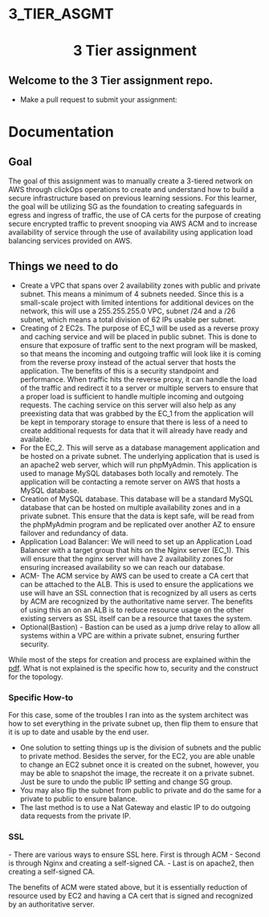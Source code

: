 # 3_TIER_ASGMT
<h1 align=center>3 Tier assignment</h1>

<h2>Welcome to the 3 Tier assignment repo.</h2>  

- Make a pull request to submit your assignment: 


<h1>Documentation</h1>
  
<h2> Goal </h2>

The goal of this assignment was to manually create a 3-tiered network on AWS through clickOps operations to create and understand how to build a secure infrastructure based on previous learning sessions. For this learner, the goal will be utilizing SG as the foundation to creating safeguards in egress and ingress of traffic, the use of CA certs for the purpose of creating secure encrypted traffic to prevent snooping via AWS ACM and to increase availability of service through the use of availability using application load balancing services provided on AWS.

<h2> Things we need to do </h2>

- Create a VPC that spans over 2 availability zones with public and private subnet. This means a minimum of 4 subnets needed. Since this is a small-scale project with limited intentions for additional devices on the network, this will use a 255.255.255.0 VPC, subnet /24 and a /26 subnet, which means a total division of 62 IPs usable per subnet.
- Creating of 2 EC2s. The purpose of EC_1 will be used as a reverse proxy and caching service and will be placed in public subnet. This is done to ensure that exposure of traffic sent to the next program will be masked, so that means the incoming and outgoing traffic will look like it is coming from the reverse proxy instead of the actual server that hosts the application. The benefits of this is a security standpoint and performance. When traffic hits the reverse proxy, it can handle the load of the traffic and redirect it to a server or multiple servers to ensure that a proper load is sufficient to handle multiple incoming and outgoing requests. The caching service on this server will also help as any preexisting data that was grabbed by the EC_1 from the application will be kept in temporary storage to ensure that there is less of a need to create additional requests for data that it will already have ready and available.
- For the EC_2. This will serve as a database management application and be hosted on a private subnet. The underlying application that is used is an apache2 web server, which will run phpMyAdmin. This application is used to manage MySQL databases both locally and remotely. The application will be contacting a remote server on AWS that hosts a MySQL database.
- Creation of MySQL database. This database will be a standard MySQL database that can be hosted on multiple availability zones and in a private subnet. This ensure that the data is kept safe, will be read from the phpMyAdmin program and be replicated over another AZ to ensure failover and redundancy of data.
- Application Load Balancer: We will need to set up an Application Load Balancer with a target group that hits on the Nginx server (EC_1). This will ensure that the nginx server will have 2 availability zones for ensuring increased availability so we can reach our database.
- ACM- The ACM service by AWS can be used to create a CA cert that can be attached to the ALB. This is used to ensure the applications we use will have an SSL connection that is recognized by all users as certs by ACM are recognized by the authoritative name server. The benefits of using this an on an ALB is to reduce resource usage on the other existing servers as SSL itself can be a resource that taxes the system.
- Optional(Bastion) - Bastion can be used as a jump drive relay to allow all systems within a VPC are within a private subnet, ensuring further security.


While most of the steps for creation and process are explained within the [pdf](https://github.com/kawangwong/3_TIER_ASGMT/blob/main/3%20Tier%20assignment.pdf). What is not explained is the specific how to, security and the construct for the topology.

<h3>Specific How-to</h3>

For this case, some of the troubles I ran into as the system architect was how to set everything in the private subnet up, then flip them to ensure that it is up to date and usable by the end user.
- One solution to setting things up is the division of subnets and the public to private method. Besides the server, for the EC2, you are able unable to change an EC2 subnet once it is created on the subnet, however, you may be able to snapshot the image, the recreate it on a private subnet. Just be sure to undo the public IP setting and change SG group.
- You may also flip the subnet from public to private and do the same for a private to public to ensure balance.
- The last method is to use a Nat Gateway and elastic IP to do outgoing data requests from the private IP.

<h3> SSL </h3>
- There are various ways to ensure SSL here. First is through ACM
- Second is through Nginx and creating a self-signed CA.
- Last is on apache2, then creating a self-signed CA.

The benefits of ACM were stated above, but it is essentially reduction of resource used by EC2 and having a CA cert that is signed and recognized by an authoritative server.
